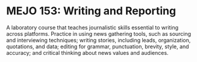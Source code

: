 # MEJO 153: Writing and Reporting

A laboratory course that teaches journalistic skills essential to writing across platforms. Practice in using news gathering tools, such as sourcing and interviewing techniques; writing stories, including leads, organization, quotations, and data; editing for grammar, punctuation, brevity, style, and accuracy; and critical thinking about news values and audiences.